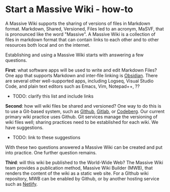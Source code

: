 # Start a Massive Wiki - how-to


A Massive Wiki supports the sharing of versions of files in Markdown format. Markdown, Shared, Versioned, Files led to an acronym, MaSVF, that is pronounced like the word "Massive". A Massive Wiki is a collection of files in markdown format that can contain links to each other and to other resources both local and on the internet.

Establishing and using a Massive Wiki starts with answering a few questions.

**First**: what software apps will be used to write and edit Markdown Files? One app that supports Markdown and inter-file linking is [Obsidian](https://obsidian.md). There are several other well-supported apps, including Logseq, Visual Studio Code, and plain text editors such as Emacs, Vim, Notepad++, ??  
 - TODO: clarify this list and include links

**Second**: how will wiki files be shared and versioned? One way to do this is to use a Git-based system, such as [GIthub](https://github.com), [Gitlab](https://gitlab.com), or [Codeberg](https://codeberg.org). Our current primary wiki practice uses Github. Git services manage the versioning of wiki files well; sharing practices need to be established for each wiki. We have suggestions.  
 - TODO: link to these suggestions

With these two questions answered a Massive Wiki can be created and put into practice. One further question remains.

**Third**: will this wiki be published to the World-Wide Web? The Massive Wiki team provides a publication method, Massive Wiki Builder (MWB), that renders the content of the wiki as a static web site. For a GIthub wiki repository, MWB can be enabled by Github, or by another hosting service such as [Netlify](https://netlify.app).  



